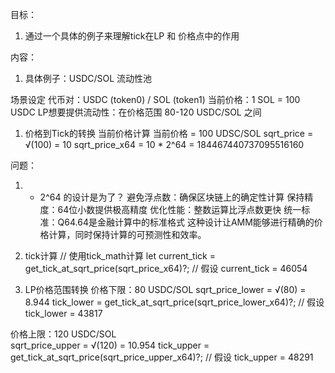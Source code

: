 目标：
1. 通过一个具体的例子来理解tick在LP 和 价格点中的作用


内容：
1. 具体例子：USDC/SOL 流动性池

场景设定
    代币对：USDC (token0) / SOL (token1)
    当前价格：1 SOL = 100 USDC
    LP想要提供流动性：在价格范围 80-120 USDC/SOL 之间


1. 价格到Tick的转换
当前价格计算
当前价格 = 100 UDSC/SOL
sqrt_price = √(100) = 10
sqrt_price_x64 = 10 * 2^64 = 184467440737095516160

问题：
1. * 2^64 的设计是为了？
避免浮点数：确保区块链上的确定性计算
保持精度：64位小数提供极高精度
优化性能：整数运算比浮点数更快
统一标准：Q64.64是金融计算中的标准格式
这种设计让AMM能够进行精确的价格计算，同时保持计算的可预测性和效率。

2. tick计算
// 使用tick_math计算
let current_tick = get_tick_at_sqrt_price(sqrt_price_x64)?;
// 假设 current_tick = 46054


3. LP价格范围转换
价格下限：80 USDC/SOL
sqrt_price_lower = √(80) = 8.944
tick_lower = get_tick_at_sqrt_price(sqrt_price_lower_x64)?;
// 假设 tick_lower = 43817

价格上限：120 USDC/SOL  
sqrt_price_upper = √(120) = 10.954
tick_upper = get_tick_at_sqrt_price(sqrt_price_upper_x64)?;
// 假设 tick_upper = 48291